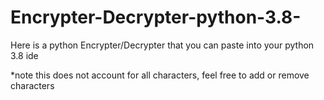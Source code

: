 # Encrypter-Decrypter-python-3.8-
Here is a python Encrypter/Decrypter that you can paste into your python 3.8 ide


*note this does not account for all characters, feel free to add or remove characters
